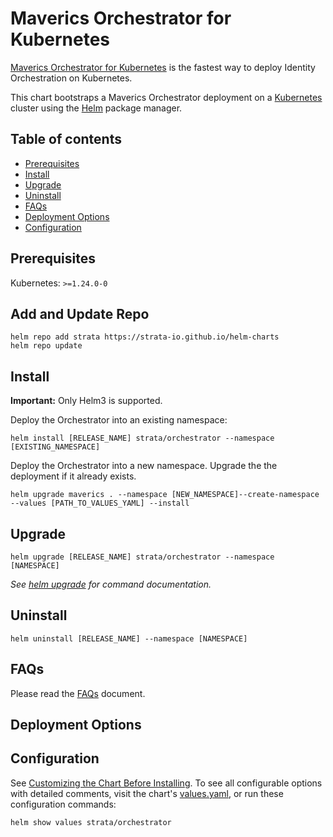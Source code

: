 # Maverics Orchestrator for Kubernetes

[Maverics Orchestrator for Kubernetes](https://strata-io.github.io/helm-charts) is
the fastest way to deploy Identity Orchestration on Kubernetes.

This chart bootstraps a Maverics Orchestrator deployment on a
[Kubernetes](http://kubernetes.io) cluster using the [Helm](https://helm.sh) package
manager.

## Table of contents

- [Prerequisites](#prerequisites)
- [Install](#install)
- [Upgrade](#upgrade)
- [Uninstall](#uninstall)
- [FAQs](#faqs)
- [Deployment Options](#deployment-options)
- [Configuration](#configuration)

## Prerequisites

Kubernetes: `>=1.24.0-0`

## Add and Update Repo

```console
helm repo add strata https://strata-io.github.io/helm-charts
helm repo update
```

## Install

**Important:** Only Helm3 is supported.

Deploy the Orchestrator into an existing namespace:
```console
helm install [RELEASE_NAME] strata/orchestrator --namespace [EXISTING_NAMESPACE]
```

Deploy the Orchestrator into a new namespace. Upgrade the the deployment if it
already exists.
```console
helm upgrade maverics . --namespace [NEW_NAMESPACE]--create-namespace --values [PATH_TO_VALUES_YAML] --install
```

## Upgrade
```console
helm upgrade [RELEASE_NAME] strata/orchestrator --namespace [NAMESPACE]
```

_See [helm upgrade](https://helm.sh/docs/helm/helm_upgrade/) for command documentation._

## Uninstall
```console
helm uninstall [RELEASE_NAME] --namespace [NAMESPACE]
```

## FAQs

Please read the
[FAQs](./FAQs.md)
document.

## Deployment Options

## Configuration

See [Customizing the Chart Before Installing](https://helm.sh/docs/intro/using_helm/#customizing-the-chart-before-installing). To see all configurable options with detailed comments, visit the chart's [values.yaml](./values.yaml), or run these configuration commands:

```console
helm show values strata/orchestrator
```

